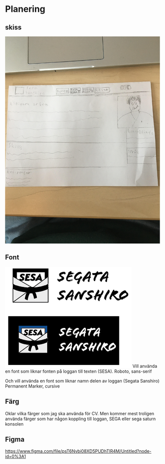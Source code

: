 # Planering

## skiss 
  ![skiss](Skiss/Skiss.jpg)

 ## Font
 ![Font](skiss/Loggtyp_Exeplet.PNG)
Vill använda en font som liknar fonten på loggan till texten (SESA).
Roboto, sans-serif

Och vill använda en font som liknar namn delen av loggan (Segata Sanshiro)
Permanent Marker, cursive

## Färg 
Oklar vilka färger som jag ska använda för CV. Men kommer mest troligen använda färger som har någon koppling till loggan, SEGA eller sega saturn konsolen

## Figma 
 https://www.figma.com/file/psT6Nvbi08XD5PUDhTlR4M/Untitled?node-id=0%3A1